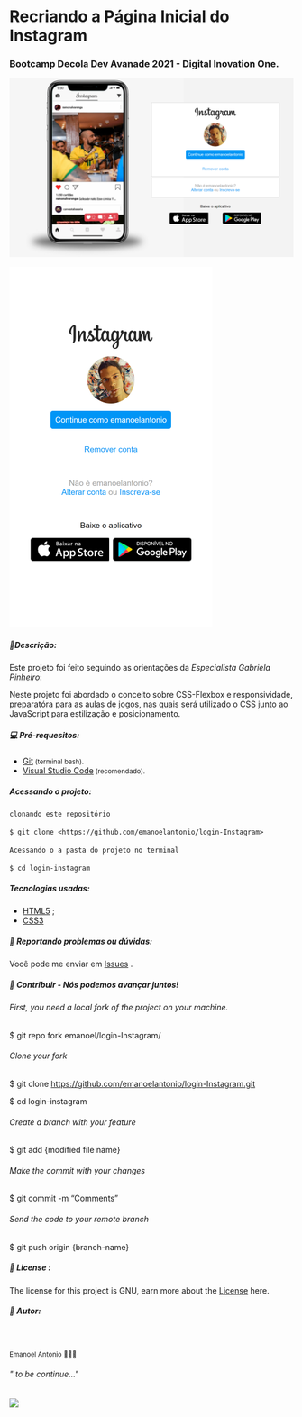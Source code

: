 # Recriando a Página Inicial do Instagram 

### Bootcamp Decola Dev Avanade 2021 - Digital Inovation One.

![visao_dektop_1024px](https://github.com/emanoelantonio/login-Instagram/blob/main/proj-instagram/visao_dektop_1024px.png)

![visao_smartphone(Moto G4)](https://github.com/emanoelantonio/login-Instagram/blob/main/proj-instagram/visao_mobile(Moto%20G4).png)



##### 📑Descrição:

Este projeto foi feito seguindo as orientações da *Especialista Gabriela Pinheiro*:

Neste projeto foi abordado o conceito sobre CSS-Flexbox e responsividade, preparatóra para as aulas de jogos, nas quais será utilizado o CSS junto ao JavaScript para estilização e posicionamento.

##### :computer: Pré-requesitos: 

* <a href="https://git-scm.com">Git</a><small> (terminal bash).</small>
* <a href="https//code.visualstudio.com">Visual Studio Code</a><small> (recomendado).</small>

##### Acessando o projeto:

````
clonando este repositório

$ git clone <https://github.com/emanoelantonio/login-Instagram>

Acessando o a pasta do projeto no terminal

$ cd login-instagram
````

##### Tecnologias usadas:

- [HTML5](https://www.w3schools.com/html/) ;
- [CSS3](https://www.w3schools.com/css/)

##### :page_facing_up: Reportando problemas ou dúvidas:

Você pode me enviar em <a href="https://github.com/emanoelantonio/login-instagram/issues">Issues</a> .

##### 🤝 Contribuir  - Nós podemos avançar juntos!

###### First, you need a local fork of the project on your machine.

$ git repo fork emanoel/login-Instagram/

###### Clone your fork

$ git clone https://github.com/emanoelantonio/login-Instagram.git 

$ cd login-instagram

###### Create a branch with your feature

$ git add {modified file name}

###### Make the commit with your changes

$ git commit -m “Comments”

###### Send the code to your remote branch

$ git push origin {branch-name}

##### 📑 License :

The license for this project is GNU, earn more about the [License](https://github.com/emanoelantonio/login-Instagram/blob/main/LICENSE) here.

##### 🧠 Autor: 

<img style="border-radius: 50%;" src="https://avatars2.githubusercontent.com/u/60781248?s=460&u=43dbba3483d275c3d8964df24a8f5139f53dc282&v=4" width="100px;" alt=""/><br/>

<sub>Emanoel Antonio 👨🏻‍💻</sub>

###### " to be continue..."

<a href="https://www.linkedin.com/in/emanoel-antonio-silva/">
<img align="center" src="https://img.shields.io/static/v1?label=&message=Linkedin&color=3D008A&style=for-the-badge&logo=linkedin"/></a>

